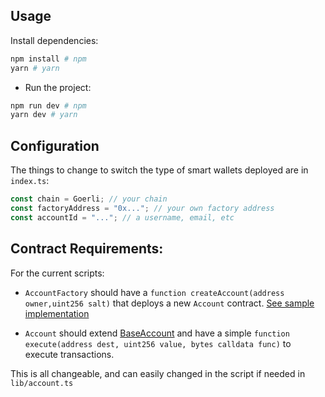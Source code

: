 ## Usage

Install dependencies:

```bash
npm install # npm
yarn # yarn
```

- Run the project:

```bash
npm run dev # npm
yarn dev # yarn
```

## Configuration

The things to change to switch the type of smart wallets deployed are in `index.ts`:

```ts
const chain = Goerli; // your chain
const factoryAddress = "0x..."; // your own factory address
const accountId = "..."; // a username, email, etc
```

## Contract Requirements:

For the current scripts:

- `AccountFactory` should have a `function createAccount(address owner,uint256 salt)` that deploys a new `Account` contract. [See sample implementation](https://github.com/eth-infinitism/account-abstraction/blob/develop/contracts/samples/SimpleAccountFactory.sol#L28)

- `Account` should extend [BaseAccount](https://github.com/eth-infinitism/account-abstraction/blob/develop/contracts/core/BaseAccount.sol) and have a simple `function execute(address dest, uint256 value, bytes calldata func)` to execute transactions.

This is all changeable, and can easily changed in the script if needed in `lib/account.ts`
